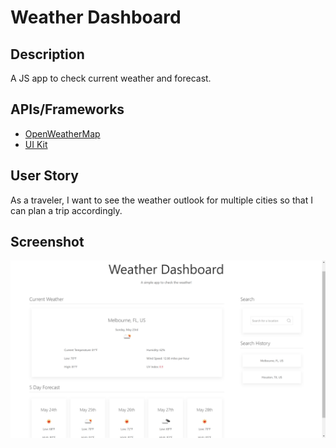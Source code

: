 # Weather Dashboard


## Description
A JS app to check current weather and forecast.

## APIs/Frameworks
- [OpenWeatherMap](https://rapidapi.com/community/api/open-weather-map)
- [UI Kit](https://getuikit.com/)

## User Story
As a traveler, I want to see the weather outlook for multiple cities so that I can plan a trip accordingly.


## Screenshot
![Screenshot of weather app](assets/img/screenshot.png)